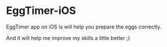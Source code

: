# EggTimer-iOS

EggTimer app on iOS is will help you prepare the eggs correctly. 

And it will help me improve my skills a little better ;)
